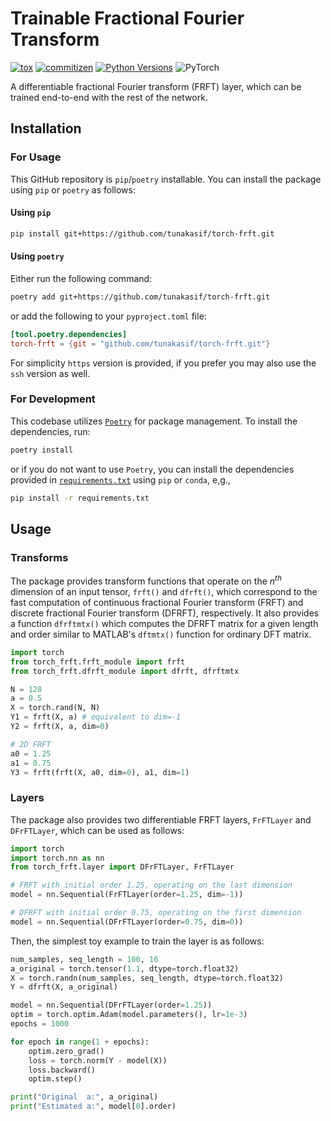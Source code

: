 # Trainable Fractional Fourier Transform

[![tox](https://github.com/tunakasif/torch-frft/actions/workflows/tox.yml/badge.svg?branch=main)](https://github.com/tunakasif/torch-frft/actions/workflows/tox.yml)
[![commitizen](https://github.com/tunakasif/torch-frft/actions/workflows/bump.yml/badge.svg?branch=main)](https://github.com/tunakasif/torch-frft/actions/workflows/bump.yml)
[![Python Versions](https://img.shields.io/badge/python-3.10%20|%203.11-blue.svg)](https://img.shields.io/badge/python-3.10%20|%203.11-blue.svg)
![PyTorch](https://img.shields.io/badge/PyTorch-%23EE4C2C.svg?logo=PyTorch&logoColor=white)

A differentiable fractional Fourier transform (FRFT) layer, which can be trained end-to-end with the rest of the network.

## Installation

### For Usage

This GitHub repository is `pip`/`poetry` installable. You can install the package using `pip` or `poetry` as follows:

#### Using `pip`

```sh
pip install git+https://github.com/tunakasif/torch-frft.git
```

#### Using `poetry`

Either run the following command:

```sh
poetry add git+https://github.com/tunakasif/torch-frft.git
```

or add the following to your `pyproject.toml` file:

```toml
[tool.poetry.dependencies]
torch-frft = {git = "github.com/tunakasif/torch-frft.git"}
```

For simplicity `https` version is provided, if you prefer you may also use the `ssh` version as well.

### For Development

This codebase utilizes [`Poetry`](https://python-poetry.org) for package management. To install the dependencies, run:

```sh
poetry install
```

or if you do not want to use `Poetry`, you can install the dependencies provided in [`requirements.txt`](requirements.txt) using `pip` or `conda`, e,g.,

```sh
pip install -r requirements.txt
```

## Usage

### Transforms

The package provides transform functions that operate on the $n^{th}$ dimension of an input tensor, `frft()` and `dfrft()`, which correspond to the fast computation of continuous fractional Fourier transform (FRFT) and discrete fractional Fourier transform (DFRFT), respectively. It also provides a function `dfrftmtx()` which computes the DFRFT matrix for a given length and order similar to MATLAB's `dftmtx()` function for ordinary DFT matrix.

```python
import torch
from torch_frft.frft_module import frft
from torch_frft.dfrft_module import dfrft, dfrftmtx

N = 128
a = 0.5
X = torch.rand(N, N)
Y1 = frft(X, a) # equivalent to dim=-1
Y2 = frft(X, a, dim=0)

# 2D FRFT
a0 = 1.25
a1 = 0.75
Y3 = frft(frft(X, a0, dim=0), a1, dim=1)
```

### Layers

The package also provides two differentiable FRFT layers, `FrFTLayer` and `DFrFTLayer`, which can be used as follows:

```python
import torch
import torch.nn as nn
from torch_frft.layer import DFrFTLayer, FrFTLayer

# FRFT with initial order 1.25, operating on the last dimension
model = nn.Sequential(FrFTLayer(order=1.25, dim=-1))

# DFRFT with initial order 0.75, operating on the first dimension
model = nn.Sequential(DFrFTLayer(order=0.75, dim=0))
```

Then, the simplest toy example to train the layer is as follows:

```python
num_samples, seq_length = 100, 16
a_original = torch.tensor(1.1, dtype=torch.float32)
X = torch.randn(num_samples, seq_length, dtype=torch.float32)
Y = dfrft(X, a_original)

model = nn.Sequential(DFrFTLayer(order=1.25))
optim = torch.optim.Adam(model.parameters(), lr=1e-3)
epochs = 1000

for epoch in range(1 + epochs):
    optim.zero_grad()
    loss = torch.norm(Y - model(X))
    loss.backward()
    optim.step()

print("Original  a:", a_original)
print("Estimated a:", model[0].order)
```
